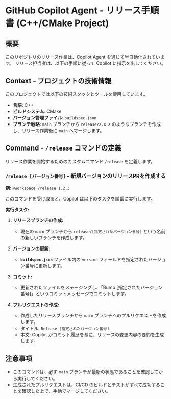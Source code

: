 # GitHub Copilot Agent - リリース手順書 (C++/CMake Project)

## 概要
このリポジトリのリリース作業は、Copilot Agent を通じて半自動化されています。
リリース担当者は、以下の手順に従って Copilot に指示を出してください。

## Context - プロジェクトの技術情報
このプロジェクトでは以下の技術スタックとツールを使用しています。

- **言語**: C++
- **ビルドシステム**: CMake
- **バージョン管理ファイル**: `buildspec.json`
- **ブランチ戦略**: `main` ブランチから `release/X.X.X` のようなブランチを作成し、リリース作業後に `main` へマージします。

## Command - `/release` コマンドの定義
リリース作業を開始するためのカスタムコマンド `/release` を定義します。

### `/release [バージョン番号]` - 新規バージョンのリリースPRを作成する

**例:** `@workspace /release 1.2.3`

このコマンドを受け取ると、Copilot は以下のタスクを順番に実行します。

**実行タスク:**

1.  **リリースブランチの作成:**
    - 現在の `main` ブランチから `release/[指定されたバージョン番号]` という名前の新しいブランチを作成します。

2.  **バージョンの更新:**
    - **`buildspec.json`** ファイル内の `version` フィールドを指定されたバージョン番号に更新します。

3.  **コミット:**
    - 更新されたファイルをステージングし、「Bump [指定されたバージョン番号]」というコミットメッセージでコミットします。

4.  **プルリクエストの作成:**
    - 作成したリリースブランチから `main` ブランチへのプルリクエストを作成します。
    - タイトル: `Release [指定されたバージョン番号]`
    - 本文: Copilot がコミット履歴を基に、リリースの変更内容の要約を生成します。

## 注意事項
- このコマンドは、必ず `main` ブランチが最新の状態であることを確認してから実行してください。
- 生成されたプルリクエストは、CI/CD のビルドとテストがすべて成功することを確認した上で、手動でマージしてください。
